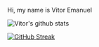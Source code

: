 Hi, my name is Vitor Emanuel 


![Vitor's github stats](https://github-readme-stats.vercel.app/api?username=vitoremanuelx)








[![GitHub Streak](https://streak-stats.demolab.com?user=vitoremanuelx&theme=highcontrast&border_radius=3.2&exclude_days=Thu)](https://git.io/streak-stats)
